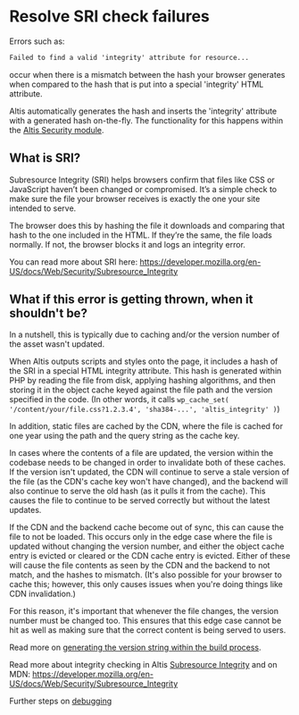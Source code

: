 # Resolve SRI check failures

Errors such as:

```md
Failed to find a valid 'integrity' attribute for resource...
```

occur when there is a mismatch between the hash your browser generates when compared to the hash that is put into a special 'integrity' HTML attribute.

Altis automatically generates the hash and inserts the 'integrity' attribute with a generated hash on-the-fly. The functionality for this happens within the [Altis Security module](https://github.com/humanmade/altis-security).

## What is SRI?

Subresource Integrity (SRI) helps browsers confirm that files like CSS or JavaScript haven’t been changed or compromised. It’s a simple check to make sure the file your browser receives is exactly the one your site intended to serve.

The browser does this by hashing the file it downloads and comparing that hash to the one included in the HTML. If they’re the same, the file loads normally. If not, the browser blocks it and logs an integrity error.

You can read more about SRI here: <https://developer.mozilla.org/en-US/docs/Web/Security/Subresource_Integrity>

## What if this error is getting thrown, when it shouldn't be?

In a nutshell, this is typically due to caching and/or the version number of the asset wasn't updated.

When Altis outputs scripts and styles onto the page, it includes a hash of the SRI in a special HTML integrity attribute. This hash is
generated within PHP by reading the file from disk, applying hashing algorithms, and then storing it in the object cache keyed
against the file path and the version specified in the code. (In other words, it calls
`wp_cache_set( '/content/your/file.css?1.2.3.4', 'sha384-...', 'altis_integrity' )`)

In addition, static files are cached by the CDN, where the file is cached for one year using the path and the query string as the cache key.

In cases where the contents of a file are updated, the version within the codebase needs to be changed in order to invalidate both of these caches. If the version isn't updated, the CDN will continue to serve a stale version of the file (as the CDN's cache key won't have changed), and the backend will also continue to serve the old hash (as it pulls it from the cache). This causes the file to continue to be served correctly but without the latest updates.

If the CDN and the backend cache become out of sync, this can cause the file to not be loaded. This occurs only in the edge case where the file is updated without changing the version number, and either the object cache entry is evicted or cleared or the CDN cache entry is evicted. Either of these will cause the file contents as seen by the CDN and the backend to not match, and the hashes to mismatch. (It's also possible for your browser to cache this; however, this only causes issues when you're doing things like CDN invalidation.)

For this reason, it's important that whenever the file changes, the version number must be changed too. This ensures that this edge case cannot be hit as well as making sure that the correct content is being served to users.

Read more on [generating the version string within the build process](docs://cloud/static-file-caching/).

Read more about integrity checking in Altis [Subresource Integrity](docs://security/browser/#subresource-integrity) and on
MDN: <https://developer.mozilla.org/en-US/docs/Web/Security/Subresource_Integrity>

Further steps on [debugging](docs://guides/getting-help-with-altis/debugging/)

